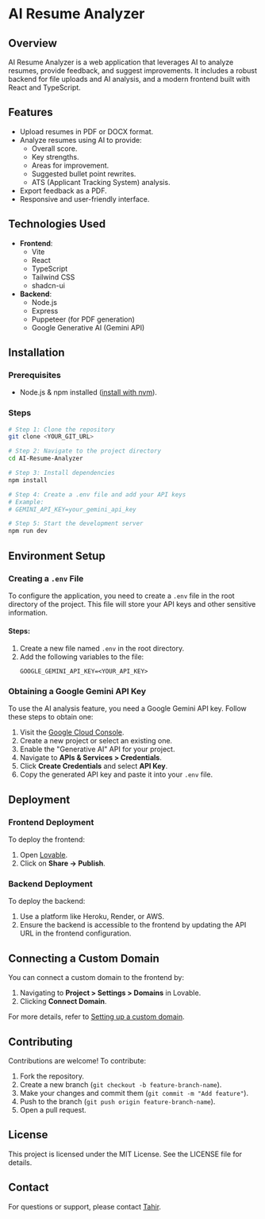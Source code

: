 # AI Resume Analyzer

## Overview
AI Resume Analyzer is a web application that leverages AI to analyze resumes, provide feedback, and suggest improvements. It includes a robust backend for file uploads and AI analysis, and a modern frontend built with React and TypeScript.

## Features
- Upload resumes in PDF or DOCX format.
- Analyze resumes using AI to provide:
  - Overall score.
  - Key strengths.
  - Areas for improvement.
  - Suggested bullet point rewrites.
  - ATS (Applicant Tracking System) analysis.
- Export feedback as a PDF.
- Responsive and user-friendly interface.

## Technologies Used
- **Frontend**:
  - Vite
  - React
  - TypeScript
  - Tailwind CSS
  - shadcn-ui
- **Backend**:
  - Node.js
  - Express
  - Puppeteer (for PDF generation)
  - Google Generative AI (Gemini API)

## Installation

### Prerequisites
- Node.js & npm installed ([install with nvm](https://github.com/nvm-sh/nvm#installing-and-updating)).

### Steps
```sh
# Step 1: Clone the repository
git clone <YOUR_GIT_URL>

# Step 2: Navigate to the project directory
cd AI-Resume-Analyzer

# Step 3: Install dependencies
npm install

# Step 4: Create a .env file and add your API keys
# Example:
# GEMINI_API_KEY=your_gemini_api_key

# Step 5: Start the development server
npm run dev
```

## Environment Setup

### Creating a `.env` File
To configure the application, you need to create a `.env` file in the root directory of the project. This file will store your API keys and other sensitive information.

#### Steps:
1. Create a new file named `.env` in the root directory.
2. Add the following variables to the file:
   ```env
   GOOGLE_GEMINI_API_KEY=<YOUR_API_KEY>
   ```

### Obtaining a Google Gemini API Key
To use the AI analysis feature, you need a Google Gemini API key. Follow these steps to obtain one:
1. Visit the [Google Cloud Console](https://console.cloud.google.com/).
2. Create a new project or select an existing one.
3. Enable the "Generative AI" API for your project.
4. Navigate to **APIs & Services > Credentials**.
5. Click **Create Credentials** and select **API Key**.
6. Copy the generated API key and paste it into your `.env` file.

## Deployment
### Frontend Deployment
To deploy the frontend:
1. Open [Lovable](https://lovable.dev/projects/095e0220-a087-4e87-85d8-5f2251d18899).
2. Click on **Share -> Publish**.

### Backend Deployment
To deploy the backend:
1. Use a platform like Heroku, Render, or AWS.
2. Ensure the backend is accessible to the frontend by updating the API URL in the frontend configuration.

## Connecting a Custom Domain
You can connect a custom domain to the frontend by:
1. Navigating to **Project > Settings > Domains** in Lovable.
2. Clicking **Connect Domain**.

For more details, refer to [Setting up a custom domain](https://docs.lovable.dev/tips-tricks/custom-domain#step-by-step-guide).

## Contributing
Contributions are welcome! To contribute:
1. Fork the repository.
2. Create a new branch (`git checkout -b feature-branch-name`).
3. Make your changes and commit them (`git commit -m "Add feature"`).
4. Push to the branch (`git push origin feature-branch-name`).
5. Open a pull request.

## License
This project is licensed under the MIT License. See the LICENSE file for details.

## Contact
For questions or support, please contact [Tahir](mailto:tahir@example.com).
